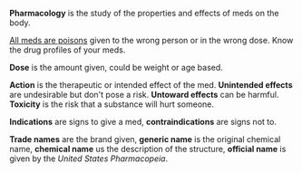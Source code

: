 **Pharmacology** is the study of the properties and effects of meds on the body.

[All meds are poisons](https://www.youtube.com/watch?v=YmY-VYUeAuc) given to the wrong person or in the wrong dose. Know the drug profiles of your meds.

**Dose** is the amount given, could be weight or age based. 

**Action** is the therapeutic or intended effect of the med. **Unintended effects** are undesirable but don't pose a risk. **Untoward effects** can be harmful. **Toxicity** is the risk that a substance will hurt someone.

**Indications** are signs to give a med, **contraindications** are signs not to.

**Trade names** are the brand given, **generic name** is the original chemical name, **chemical name** us the description of the structure, **official name** is given by the *United States Pharmacopeia*.